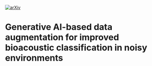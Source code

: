 <!-- badges: start -->
[![arXiv](https://img.shields.io/badge/arXiv-2412.01530-b31b1b.svg)]([https://arxiv.org/abs/2412.01530](https://arxiv.org/abs/2412.01530))
<!-- badges: end -->
# Generative AI-based data augmentation for improved bioacoustic classification in noisy environments

